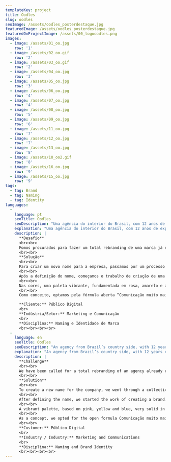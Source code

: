 ```yaml
---
templateKey: project
title: Oodles
slug: oodles
seoImage: /assets/oodles_posterdestaque.jpg
featuredImage: /assets/oodles_posterdestaque.jpg
featuredOnProjectImage: /assets/00_logooodles.png
images:
  - image: /assets/01_oo.jpg
    row: '1'
  - image: /assets/02_oo.gif
    row: '2'
  - image: /assets/03_oo.gif
    row: '2'
  - image: /assets/04_oo.jpg
    row: '3'
  - image: /assets/05_oo.jpg
    row: '3'
  - image: /assets/06_oo.jpg
    row: '4'
  - image: /assets/07_oo.jpg
    row: '4'
  - image: /assets/08_oo.jpg
    row: '5'
  - image: /assets/09_oo.jpg
    row: '6'
  - image: /assets/11_oo.jpg
    row: '7'
  - image: /assets/12_oo.jpg
    row: '7'
  - image: /assets/13_oo.jpg
    row: '8'
  - image: /assets/10_oo2.gif
    row: '8'
  - image: /assets/16_oo.jpg
    row: '9'
  - image: /assets/15_oo.jpg
    row: '9'
tags:
  - tag: Brand
  - tag: Naming
  - tag: Identity
languages:
  - 
    language: pt
    seoTitle: Oodles
    seoDescription: "Uma agência do interior do Brasil, com 12 anos de experiência, buscando um rebranding ousado, que mostrasse sua essência full-service."
    explanation: "Uma agência do interior do Brasil, com 12 anos de experiência, buscando um rebranding ousado, que mostrasse sua essência full-service."
    description: |
      **Desafio**
      <br><br>
      Fomos procurados para fazer um total rebranding de uma marca já estabelecida no mercado local de Jaraguá do Sul, Santa Catarina, Brasil. A Publico Digital atuava como produtora de sites e agência digital e buscava se estabelecer como uma empresa full service, que pudesse atender seus clientes para além de suas necessidades digitais. O processo envolvia a mudança do nome da empresa e a divisão dela em duas frentes, com duas marcas: uma dedicada à produção de tecnologia e outra especializada em comunicação e publicidade.
      <br><br>
      **Solução**
      <br><br>
      Para criar um novo nome para a empresa, passamos por um processo de brainstorm coletivo, procurando inspiração da equipe criativa e diretoria e levantando os principais pontos fortes e metas a serem alcançadas. Após algumas rodadas de discussão e sugestões, foi sugerido e aprovado o nome Oodles, que em língua inglesa significa uma grande quantidade, um “tantão”. Esse nome, além de positivo e divertido em sua pronúncia e escrita, trazia em si a ideia de multiplicidade, que é o foco de trabalho nesse novo momento de vida da agência. Ele também moderniza o approach de comunicação, que anteriormente estava muito datado na dicotomia digital vs. físico. O nome Publico Digital ainda cabe bem à empresa de tecnologia, que tem seu foco na produção de produtos digitais, e sua presença dá conforto aos clientes que usam a empresa para esses serviços, mas não cabe para a comunicação 360o presente na realidade da Oodles hoje.
      <br><br>
      Após a definição do nome, começamos o trabalho de criação de uma marca. Optamos pelo minimalismo, desejado também pelo cliente em sua comunicação. Um type bem escolhido, que reforça os arredondados dos “os” duplos no início do nome. Além disso, a utilização de caixa baixa na marca reforça os arredondados da maioria das letras, criando como uma corrente, apenas alongada no “d” e no “l”.
      <br><br>
      Nas cores, uma paleta vibrante, fundamentada em rosa, amarelo e azul, muito sólidas em suas aplicações. A utilização do próprio nome como linha para a construção de formas completa a comunicação e contrasta nas criações. Isso traz modernidade, reforça a ideia de multiplicidade, pela repetição do nome.
      <br><br>
      Como conceito, optamos pela fórmula aberta “Comunicação muito mais”, que conversa com o significado do nome e pode se desdobrar em diferentes adjetivos que ampliem a comunicação desejada no momento. Assim, podemos ter “comunicação muito mais envolvente, inteligente, integrada etc.” Esse conceito foi pensado para durar e reforçar a comunicação no tempo, variando minimamente conforme o momento.

      **Cliente:** Público Digital
      <br>
      **Indústria/Setor:** Marketing e Comunicação
      <br>
      **Disciplina:** Naming e Identidade de Marca
      <br><br><br><br>
  -
    language: en
    seoTitle: Oodles
    seoDescription: "An agency from Brazil’s country side, with 12 years of experience, looking for a daring rebranding, that showed its full-service essence."
    explanation: "An agency from Brazil’s country side, with 12 years of experience, looking for a daring rebranding, that showed its full-service essence."
    description: |
      **Challenge**
      <br><br>
      We have been called for a total rebranding of an agency already established in the local market of Jaraguá do Sul, Santa Catarina, Brazil. Publico Digital acts as a site producer and digital agency and would like to establish itself as a full service company that could serve its customers beyond their digital needs. The process involved changing the name of the company and dividing it into two fronts, with two brands: the old, dedicated to the production of technology and the new, specialized in communication and advertising for any media.
      <br><br>
      **Solution**
      <br><br>
      To create a new name for the company, we went through a collective brainstorming process, seeking inspiration from the creative team and board and listing the key strengths and goals to be achieved. After a few rounds of discussion and suggestions, the name Oodles was suggested and approved. This name, positive and fun in its pronunciation and writing, also brought in itself the idea of ​​multiplicity, which is the focus of work in this new moment of the agency. It also modernizes the communication approach, which was previously very dated in the digital-offline dichotomy. The Público Digital name still fits well with the company specializing in digital products and its presence gives comfort to customers who hire the company for these services, but it does not fit for 360 communication present in Oodles reality today.
      <br><br>
      After defining the name, we started the work of creating a brand. We opted for minimalism, also wanted by the client in his communication. A well chosen type, which reinforces the rounds of the double "O" at the beginning of the name. In addition, the use of low caps in the mark reinforces the rounded of most letters, creating the effect of a chain, only elongated in the "d" and "l".
      <br><br>
      A vibrant palette, based on pink, yellow and blue, very solid in their applications, reinforced the vivacious spirit of the brand. The use of the name itself as a line for the construction of forms completes the communication and contrasts in the creations. This brings modernity and reinforces the idea of ​​multiplicity by the repetition of the name.
      <br><br>
      As a concept, we opted for the open formula Comunicação muito mais (communication much more), which reinforces in portuguese the meaning of the name and can be deployed in different adjectives that amplify the communication wanted at the moment.  This concept was thought to last and reinforce communication in time, varying according to the moment.
      <br><br>
      **Customer:** Público Digital
      <br>
      **Industry / Industry:** Marketing and Communications
      <br>
      **Disciplina:** Naming and Brand Identity
      <br><br><br><br>
---
```

